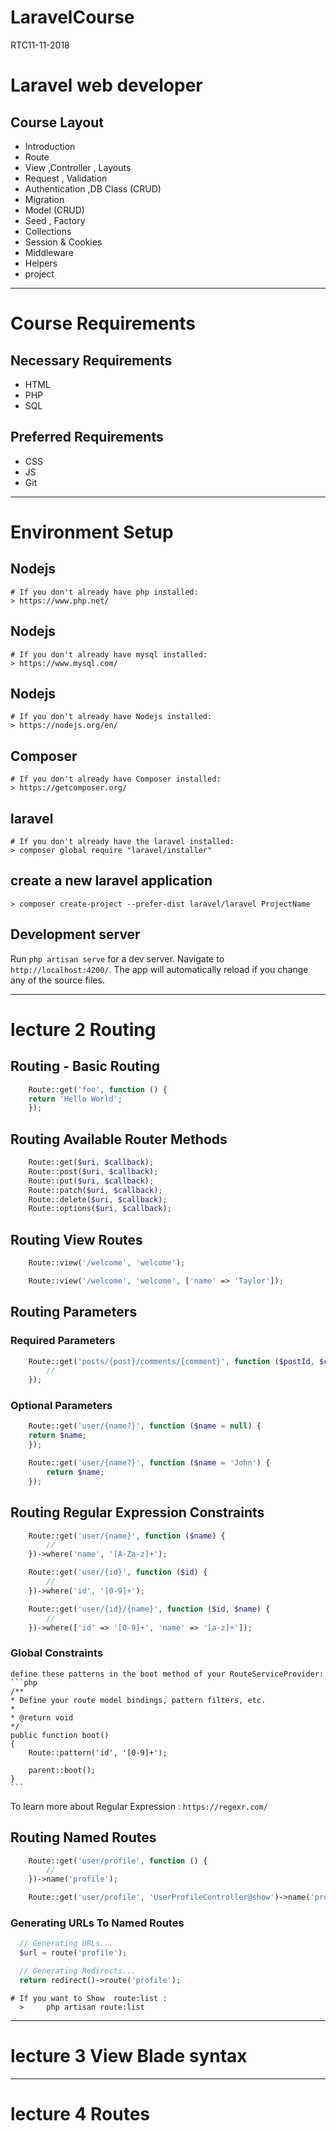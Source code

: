 # LaravelCourse

RTC11-11-2018

# Laravel web developer

## Course Layout

- Introduction
- Route
- View ,Controller , Layouts
- Request , Validation
- Authentication ,DB Class (CRUD)
- Migration
- Model (CRUD)
- Seed , Factory
- Collections
- Session & Cookies
- Middleware
- Helpers
- project

---

# Course Requirements

## Necessary Requirements

- HTML
- PHP
- SQL

## Preferred Requirements

- CSS
- JS
- Git

---

# Environment Setup

## Nodejs

    # If you don't already have php installed:
    > https://www.php.net/

## Nodejs

    # If you don't already have mysql installed:
    > https://www.mysql.com/

## Nodejs

    # If you don't already have Nodejs installed:
    > https://nodejs.org/en/

## Composer

    # If you don't already have Composer installed:
    > https://getcomposer.org/

## laravel

    # If you don't already have the laravel installed:
    > composer global require "laravel/installer"

## create a new laravel application

    > composer create-project --prefer-dist laravel/laravel ProjectName

## Development server

Run `php artisan serve` for a dev server. Navigate to `http://localhost:4200/`. The app will automatically reload if you change any of the source files.

---

# lecture 2 Routing

## Routing - Basic Routing

```php
	Route::get('foo', function () {
    return 'Hello World';
    });
```

## Routing Available Router Methods

```php
	Route::get($uri, $callback);
    Route::post($uri, $callback);
    Route::put($uri, $callback);
    Route::patch($uri, $callback);
    Route::delete($uri, $callback);
    Route::options($uri, $callback);
```

## Routing View Routes

```php
    Route::view('/welcome', 'welcome');

    Route::view('/welcome', 'welcome', ['name' => 'Taylor']);
```

## Routing Parameters

### Required Parameters

```php
    Route::get('posts/{post}/comments/{comment}', function ($postId, $commentId) {
        //
    });
```

### Optional Parameters

```php
	Route::get('user/{name?}', function ($name = null) {
    return $name;
    });

    Route::get('user/{name?}', function ($name = 'John') {
        return $name;
    });
```

## Routing Regular Expression Constraints

```php
    Route::get('user/{name}', function ($name) {
        //
    })->where('name', '[A-Za-z]+');

    Route::get('user/{id}', function ($id) {
        //
    })->where('id', '[0-9]+');

    Route::get('user/{id}/{name}', function ($id, $name) {
        //
    })->where(['id' => '[0-9]+', 'name' => '[a-z]+']);
```

### Global Constraints

    define these patterns in the boot method of your RouteServiceProvider:
    ```php
    /**
    * Define your route model bindings, pattern filters, etc.
    *
    * @return void
    */
    public function boot()
    {
        Route::pattern('id', '[0-9]+');

        parent::boot();
    }
    ```

To learn more about Regular Expression : `https://regexr.com/`

## Routing Named Routes

```php
    Route::get('user/profile', function () {
        //
    })->name('profile');

    Route::get('user/profile', 'UserProfileController@show')->name('profile');
```

### Generating URLs To Named Routes

```php
  // Generating URLs...
  $url = route('profile');

  // Generating Redirects...
  return redirect()->route('profile');
```

    # If you want to Show  route:list :
      > 	php artisan route:list

---

# lecture 3 View Blade syntax

---

# lecture 4 Routes
